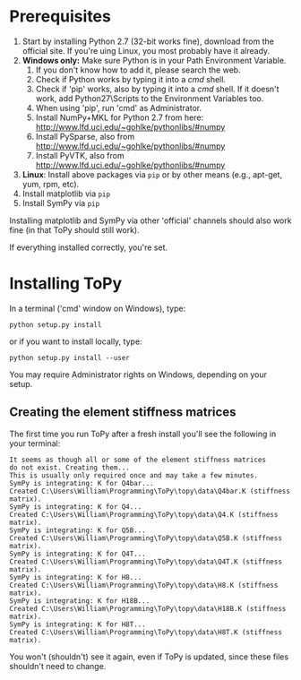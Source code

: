 # Prerequisites

1. Start by installing Python 2.7 (32-bit works fine), download from the official site. If you're uing Linux, you most probably have it already.
1. **Windows only:** Make sure Python is in your Path Environment Variable.
	1. If you don't know how to add it, please search the web.
	1. Check if Python works by typing it into a *cmd* shell.
	1. Check if 'pip' works, also by typing it into a *cmd* shell. If it doesn't work, add Python27\Scripts to the Environment Variables too.
	1. When using 'pip', run 'cmd' as Administrator.
	1. Install NumPy+MKL for Python 2.7 from here: http://www.lfd.uci.edu/~gohlke/pythonlibs/#numpy
	1. Install PySparse, also from http://www.lfd.uci.edu/~gohlke/pythonlibs/#numpy
	1. Install PyVTK, also from http://www.lfd.uci.edu/~gohlke/pythonlibs/#numpy
1. **Linux**: Install above packages via `pip` or by other means (e.g., apt-get, yum, rpm, etc).
1. Install matplotlib via `pip`
1. Install SymPy via `pip`

Installing matplotlib and SymPy via other 'official' channels should also work fine (in that ToPy should still work).

If everything installed correctly, you're set.

# Installing ToPy
In a terminal ('cmd' window on Windows), type:

	python setup.py install

or if you want to install locally, type:

	python setup.py install --user

You may require Administrator rights on Windows, depending on your setup.
	
## Creating the element stiffness matrices
The first time you run ToPy after a fresh install you'll see the following in your terminal:

	It seems as though all or some of the element stiffness matrices
	do not exist. Creating them...
	This is usually only required once and may take a few minutes.
	SymPy is integrating: K for Q4bar...
	Created C:\Users\William\Programming\ToPy\topy\data\Q4bar.K (stiffness matrix).
	SymPy is integrating: K for Q4...
	Created C:\Users\William\Programming\ToPy\topy\data\Q4.K (stiffness matrix).
	SymPy is integrating: K for Q5B...
	Created C:\Users\William\Programming\ToPy\topy\data\Q5B.K (stiffness matrix).
	SymPy is integrating: K for Q4T...
	Created C:\Users\William\Programming\ToPy\topy\data\Q4T.K (stiffness matrix).
	SymPy is integrating: K for H8...
	Created C:\Users\William\Programming\ToPy\topy\data\H8.K (stiffness matrix).
	SymPy is integrating: K for H18B...
	Created C:\Users\William\Programming\ToPy\topy\data\H18B.K (stiffness matrix).
	SymPy is integrating: K for H8T...
	Created C:\Users\William\Programming\ToPy\topy\data\H8T.K (stiffness matrix).
	
You won't (shouldn't) see it again, even if ToPy is updated, since these
files shouldn't need to change.
